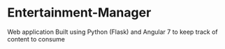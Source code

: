 # Entertainment-Manager
Web application Built using Python (Flask) and Angular 7 to keep track of content to consume
